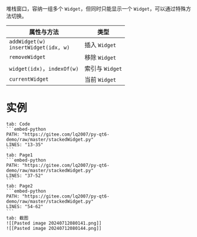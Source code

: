 堆栈窗口，容纳一组多个 `Widget`，但同时只能显示一个 `Widget`，可以通过特殊方法切换。

|属性与方法|类型|
| ------------| -----------|
| `addWidget(w)`<br />`insertWidget(idx, w)`<br />|插入 `Widget` |
| `removeWidget`<br />|移除 `Widget` |
| `widget(idx)`，`indexOf(w)` |索引与 `Widget` |
| `currentWidget` |当前 `Widget` |
# 实例

````tabs
tab: Code
```embed-python
PATH: "https://gitee.com/lq2007/py-qt6-demo/raw/master/stackedWidget.py"
LINES: "13-35"
```
tab: Page1
```embed-python
PATH: "https://gitee.com/lq2007/py-qt6-demo/raw/master/stackedWidget.py"
LINES: "37-52"
```
tab: Page2
```embed-python
PATH: "https://gitee.com/lq2007/py-qt6-demo/raw/master/stackedWidget.py"
LINES: "54-62"
```
tab: 截图
![[Pasted image 20240712080141.png]]
![[Pasted image 20240712080144.png]]
````


